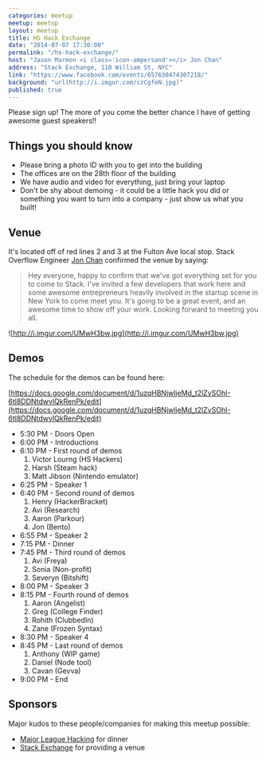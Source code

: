 ```yaml
---
categories: meetup
meetup: meetup
layout: meetup
title: HS Hack Exchange
date: "2014-07-07 17:30:00"
permalink: "/hs-hack-exchange/"
host: "Jason Marmon <i class='icon-ampersand'></i> Jon Chan"
address: "Stack Exchange, 110 William St, NYC"
link: "https://www.facebook.com/events/657630474307218/"
background: "url(http://i.imgur.com/czCgfeN.jpg)"
published: true
---
```


Please sign up! The more of you come the better chance I have of getting awesome guest speakers!!

## Things you should know

- Please bring a photo ID with you to get into the building
- The offices are on the 28th floor of the building
- We have audio and video for everything, just bring your laptop
- Don't be shy about demoing - it could be a little hack you did or something you want to turn into a company - just show us what you built!

## Venue

It's located off of red lines 2 and 3 at the Fulton Ave local stop. Stack Overflow Engineer [Jon Chan](https://www.facebook.com/photo.php?fbid=10202561732017815&set=gm.663291653741100&type=1&theater) confirmed the venue by saying:

> Hey everyone, happy to confirm that we've got everything set for you to come to Stack. I've invited a few developers that work here and some awesome entrepreneurs heavily involved in the startup scene in New York to come meet you. It's going to be a great event, and an awesome time to show off your work. Looking forward to meeting you all.


![http://i.imgur.com/UMwH3bw.jpg](http://i.imgur.com/UMwH3bw.jpg)

## Demos

The schedule for the demos can be found here:

[https://docs.google.com/document/d/1uzqHBNjwljeMd_t2lZvSOhI-6tl8DDNtdwvlQkRenPk/edit](https://docs.google.com/document/d/1uzqHBNjwljeMd_t2lZvSOhI-6tl8DDNtdwvlQkRenPk/edit)

- 5:30 PM - Doors Open
- 6:00 PM - Introductions
- 6:10 PM - First round of demos
  1. Victor Lourng (HS Hackers)
  1. Harsh (Steam hack)
  1. Matt Jibson (Nintendo emulator)
- 6:25 PM - Speaker 1
- 6:40 PM - Second round of demos
  1. Henry (HackerBracket)
  1. Avi (Research)
  1. Aaron (Parkour)
  1. Jon (Bento)
- 6:55 PM - Speaker 2
- 7:15 PM - Dinner
- 7:45 PM - Third round of demos
  1. Avi (Freya)
  1. Sonia (Non-profit)
  1. Severyn (Bitshift)
- 8:00 PM - Speaker 3
- 8:15 PM - Fourth round of demos
  1. Aaron (Angelist)
  1. Greg (College Finder)
  1. Rohith (ClubbedIn)
  1. Zane (Frozen Syntax)
- 8:30 PM - Speaker 4
- 8:45 PM - Last round of demos
  1. Anthony (WIP game)
  1. Daniel (Node tool)
  1. Cavan (Gevva)
- 9:00 PM - End

## Sponsors

Major kudos to these people/companies for making this meetup possible:

- [Major League Hacking](http://mlh.io/) for dinner
- [Stack Exchange](https://stackexchange.com/) for providing a venue